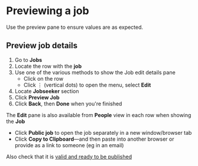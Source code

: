 # Previewing a job

Use the preview pane to ensure values are as expected.

<instructions>

## Preview job details

1. Go to **Jobs**
2. Locate the row <span class="mdi mdi-checkbox-marked-outline"></span> with the **job** 
3. Use one of the various methods to show the Job edit details pane
   * Click on the row
   * Click &vellip; (vertical dots) to open the menu, select <span class="mdi mdi-pencil-outline">**Edit**</span>
4. Locate **Jobseeker** section
5. Click <span class="mdi mdi-eye-outline">**Preview Job**</span>
6. Click <span class="mdi mdi-arrow-left">**Back**</span>, then **Done** when you're finished

<prompt>

The **Edit** pane is also available from **People** view in each row when showing the **Job**

</prompt>

</instructions>

* Click **Public job** <span class="mdi mdi-open-in-new"/> to open the job separately in a new window/browser tab
* Click <span class="mdi mdi-content-copy"/> **Copy to Clipboard**&mdash;and then paste into another browser or provide as a link to someone (eg in an email)

Also check that it is [valid and ready to be published](preparing-a-job-ready-publish)
